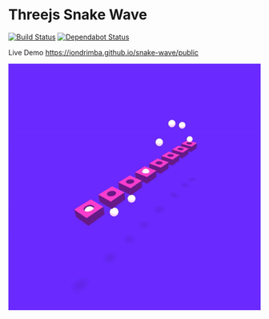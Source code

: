 # Threejs Snake Wave

[![Build Status](https://travis-ci.org/iondrimba/snake-wave.svg?branch=master)](https://travis-ci.org/iondrimba/snake-wave) [![Dependabot Status](https://api.dependabot.com/badges/status?host=github&repo=iondrimba/snake-wave)](https://dependabot.com)

Live Demo https://iondrimba.github.io/snake-wave/public

![App](https://github.com/iondrimba/images/blob/master/snake.gif)
